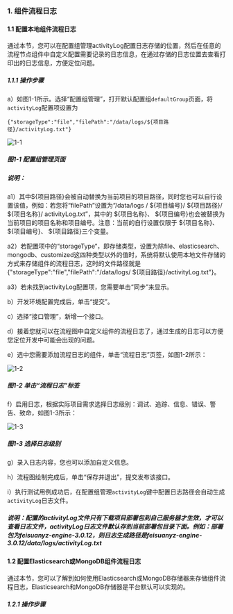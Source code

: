 ### 1. 组件流程日志

#### 1.1 配置本地组件流程日志

通过本节，您可以在配置组管理activityLog配置日志存储的位置，然后在任意的流程节点组件中自定义配置需要记录的日志信息，在通过存储的日志位置去查看打印出的日志信息，方便定位问题。

##### 1.1.1 操作步骤

a）如图1-1所示。选择“配置组管理”，打开默认配置组` defaultGroup `页面，将` activityLog `配置项设置为

`{"storageType":"file","filePath":"/data/logs/${项目路径}/activityLog.txt"}`

![1-1](https://www.feisuanyz.com/fsimage/zc-image/cz_0001_img.png)

##### 图1-1 配置组管理页面

##### 说明：

a1）其中${项目路径}会被自动替换为当前项目的项目路径，同时您也可以自行设置该值，例如：若您将“filePath”设置为“/data/logs / ${项目编号}/ ${项目路径}/ ${项目名称}/ activityLog.txt”，其中的 ${项目名称}、 ${项目编号}也会被替换为当前项目的项目名称和项目编号。注意：当前的自行设置仅限于 ${项目名称}、 ${项目编号}、 ${项目路径}三个变量。

a2）若配置项中的“storageType“，即存储类型，设置为除file、elasticsearch、mongodb、customized这四种类型以外的值时，系统将默认使用本地文件存储的方式来存储组件的流程日志，这时的文件路径就是{"storageType":"file","filePath":"/data/logs/ ${项目路径}/activityLog.txt"}。

a3）若未找到activityLog配置项，您需要单击“同步”来显示。

b）开发环境配置完成后，单击“提交”。

c）选择“接口管理”，新增一个接口。

d）接着您就可以在流程图中自定义组件的流程日志了，通过生成的日志可以方便您定位开发中可能会出现的问题。

e）选中您需要添加流程日志的组件，单击“流程日志”页签，如图1-2所示：

![1-2](https://www.feisuanyz.com/fsimage/zc-image/cz_0002_img.png)

##### 图1-2 单击“流程日志”标签

f）启用日志，根据实际项目需求选择日志级别：调试、追踪、信息、错误、警告、致命，如图1-3所示：

![1-3](https://www.feisuanyz.com/fsimage/zc-image/cz_0003_img.png)

##### 图1-3 选择日志级别

g）录入日志内容，您也可以添加自定义信息。

h）流程图绘制完成后，单击“保存并退出”，提交发布该接口。

i）执行测试用例成功后，在配置组管理` activityLog `键中配置日志路径会自动生成` activityLog `日志文件。

##### 说明：配置的activityLog文件只有下载项目部署包到自己服务器才生效，才可以查看日志文件，activityLog日志文件默认存到当前部署包目录下面。例如：部署包为feisuanyz-engine-3.0.12，则日志生成路径是feisuanyz-engine-3.0.12/data/logs/activityLog.txt

#### 1.2 配置Elasticsearch或MongoDB组件流程日志

通过本节，您可以了解到如何使用Elasticsearch或MongoDB存储器来存储组件流程日志，Elasticsearch和MongoDB存储器是平台默认可以实现的。

##### 1.2.1 操作步骤
